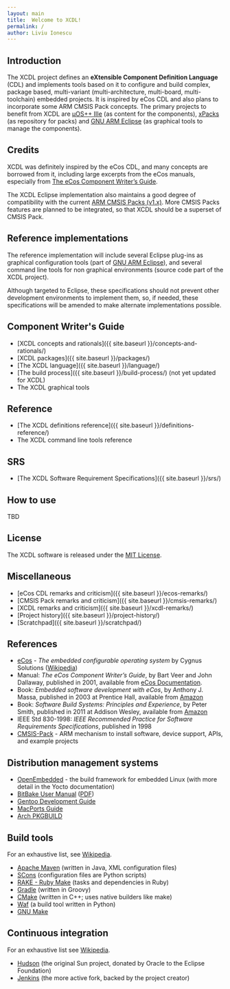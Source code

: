 ```yaml
---
layout: main
title:  Welcome to XCDL!
permalink: /
author: Liviu Ionescu
---
```


## Introduction

The XCDL project defines an **eXtensible Component Definition Language** (CDL) and implements tools based on it to configure and build complex, package based, multi-variant (multi-architecture, multi-board, multi-toolchain) embedded projects. It is inspired by eCos CDL and also plans to incorporate some ARM CMSIS Pack concepts. The primary projects to benefit from XCDL are [µOS++ IIIe](http://micro-os-plus.livius.net/) (as content for the components), [xPacks](https://github.com/xpacks) (as repository for packs) and [GNU ARM Eclipse](http://gnuarmeclipse.github.io/)  (as graphical tools to manage the components).

## Credits

XCDL was definitely inspired by the eCos CDL, and many concepts are borrowed from it, including large excerpts from the eCos manuals, especially from [The eCos Component Writer’s Guide](http://ecos.sourceware.org/docs-2.0/cdl-guide/cdl-guide.html).

The XCDL Eclipse implementation also maintains a good degree of compatibility with the current [ARM CMSIS Packs (v1.x)](http://www.keil.com/pack/doc/CMSIS/Pack/html/index.html). More CMSIS Packs features are planned to be integrated, so that XCDL should be a superset of CMSIS Pack.

## Reference implementations

The reference implementation will include several Eclipse plug-ins as graphical configuration tools (part of [GNU ARM Eclipse](http://gnuarmeclipse.github.io/)), and several command line tools for non graphical environments (source code part of the XCDL project).

Although targeted to Eclipse, these specifications should not prevent other development environments to implement them, so, if needed, these specifications will be amended to make alternate implementations possible.

## Component Writer's Guide

* [XCDL concepts and rationals]({{ site.baseurl }}/concepts-and-rationals/)
* [XCDL packages]({{ site.baseurl }}/packages/)
* [The XCDL language]({{ site.baseurl }}/language/)
* [The build process]({{ site.baseurl }}/build-process/) (not yet updated for XCDL)
* The XCDL graphical tools

## Reference

* [The XCDL definitions reference]({{ site.baseurl }}/definitions-reference/)
* The XCDL command line tools reference

## SRS

* [The XCDL Software Requirement Specifications]({{ site.baseurl }}/srs/)

## How to use

TBD

## License

The XCDL software is released under the [MIT License](http://en.wikipedia.org/wiki/MIT_License).

## Miscellaneous

* [eCos CDL remarks and criticism]({{ site.baseurl }}/ecos-remarks/)
* [CMSIS Pack remarks and criticism]({{ site.baseurl }}/cmsis-remarks/)
* [XCDL remarks and criticism]({{ site.baseurl }}/xcdl-remarks/)
* [Project history]({{ site.baseurl }}/project-history/)
* [Scratchpad]({{ site.baseurl }}/scratchpad/)

## References

* [eCos](http://ecos.sourceware.org/) - _The embedded configurable operating system_ by Cygnus Solutions ([Wikipedia](http://en.wikipedia.org/wiki/ECos))
* Manual: _The eCos Component Writer’s Guide_, by Bart Veer and John Dallaway, published in 2001, available from [eCos Documentation](http://ecos.sourceware.org/docs-3.0/).
* Book: _Embedded software development with eCos_, by Anthony J. Massa, published in 2003 at Prentice Hall, available from [Amazon](http://www.amazon.com/Embedded-Software-Development-Anthony-Massa/dp/0130354732)
* Book: _Software Build Systems: Principles and Experience_, by Peter Smith, published in 2011 at Addison Wesley, available from [Amazon](http://www.amazon.com/Software-Build-Systems-Principles-Experience/dp/0321717287)
* IEEE Std 830-1998: _IEEE Recommended Practice for Software Requirements Specifications_, published in 1998
* [CMSIS-Pack](http://www.keil.com/pack/doc/CMSIS/Pack/html/index.html) - ARM mechanism to install software, device support, APIs, and example projects

## Distribution management systems

* [OpenEmbedded](http://www.openembedded.org/wiki/Main_Page) - the build framework for embedded Linux (with more detail in the Yocto documentation)
* [BitBake User Manual](http://www.yoctoproject.org/docs/current/bitbake-user-manual/bitbake-user-manual.html) ([PDF](http://www.yoctoproject.org/docs/current/bitbake-user-manual/bitbake-user-manual.pdf))
* [Gentoo Development Guide](https://devmanual.gentoo.org/index.html)
* [MacPorts Guide](https://guide.macports.org/)
* [Arch PKGBUILD](https://wiki.archlinux.org/index.php/PKGBUILD)

## Build tools

For an exhaustive list, see [Wikipedia](https://en.wikipedia.org/wiki/List_of_build_automation_software).

* [Apache Maven](https://maven.apache.org/) (written in Java, XML configuration files)
* [SCons](http://scons.org/) (configuration files are Python scripts)
* [RAKE - Ruby Make](https://github.com/ruby/rake) (tasks and dependencies in Ruby)
* [Gradle](https://gradle.org/) (written in Groovy)
* [CMake](http://www.cmake.org/) (written in C++; uses native builders like make)
* [Waf](https://github.com/waf-project/waf) (a build tool written in Python)
* [GNU Make](https://www.gnu.org/software/make/)

## Continuous integration

For an exhaustive list see [Wikipedia](https://en.wikipedia.org/wiki/Comparison_of_continuous_integration_software).

* [Hudson](http://hudson-ci.org/) (the original Sun project, donated by Oracle to the Eclipse Foundation)
* [Jenkins](http://jenkins-ci.org/) (the more active fork, backed by the project creator)

